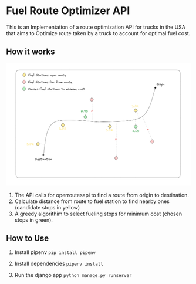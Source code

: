 # Fuel Route Optimizer API

This is an Implementation of a route optimization API for trucks in the USA that aims to Optimize route taken by a truck to account for optimal fuel cost.

## How it works

![alt text](assests/image.png)

1. The API calls for operroutesapi to find a route from origin to destination.
2. Calculate distance from route to fuel station to find nearby ones (candidate stops in yellow)
3. A greedy algorithim to select fueling stops for minimum cost (chosen stops in green).

## How to Use

1. Install pipenv `pip install pipenv`

2. Install dependencies `pipenv install`

3. Run the django app `python manage.py runserver`
